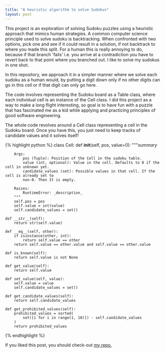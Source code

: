 ```yaml
---
title: "A heuristic algorithm to solve Sudokus"
layout: post
---
```


This project is an exploration of solving Sudoku puzzles using a heuristic approach that mimics human strategies. A common computer science principle used to solve sudoku is backtracking. When confronted with two options, pick one and see if it could result in a solution, if not backtrack to where you made this split. For a human this is really annoying to do, because if that branch 'fails' i.e. you arrive at a contradiction you have to revert back to that point where you branched out. I like to solve my sudokus in one shot.




In this repository, we approach it in a simpler manner where we solve each sudoku as a human would, by putting a digit down only if no other digits can go in this cell or if that digit can only go here.

The code involves representing the Sudoku board as a Table class, where each individual cell is an instance of the Cell class. I did this project as a way to make a long flight interesting, so goal is to have fun with a puzzle that has fascinated me as a kid while applying and practicing principles of good software engineering.


The whole code revolves around a Cell class representing a cell in the Sudoku board. Once you have this, you just need to keep 
tracks of candidate values and it solves itself!

{% highlight python %}
class Cell:
    def __init__(self, pos, value=0):
        """_summary_

        Args:
            pos (Tuple): Position of the Cell in the sudoku table.
            value (int, optional): Value in the cell. Defaults to 0 if the cell in unknown yet.
            candidate_values (set): Possible values in that cell. If the cell is already set to
            non-0. Then It is empty.

        Raises:
            RuntimeError: _description_
        """
        self.pos = pos
        self.value = int(value)
        self.candidate_values = set()

    def __str__(self):
        return str(self.value)

    def __eq__(self, other):
        if isinstance(other, int):
            return self.value == other
        return self.value == other.value and self.value == other.value

    def is_known(self):
        return self.value is not None

    def get_value(self):
        return self.value

    def set_value(self, value):
        self.value = value
        self.candidate_values = set()

    def get_candidate_values(self):
        return self.candidate_values

    def get_prohibited_values(self):
        prohibited_values = sorted(
            set([i for i in range(1, 10)]) - self.candidate_values
        )
        return prohibited_values

{% endhighlight %}

If you liked this post, you should check-out [my repo.](https://github.com/hugovergnes/sudoku/tree/main)
